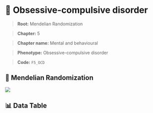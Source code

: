 # 🧪 Obsessive-compulsive disorder

> **Root:** Mendelian Randomization

> **Chapter:** 5  

> **Chapter name:** Mental and behavioural

> **Phenotype:** Obsessive-compulsive disorder  

> **Code:** `F5_OCD`

## 🧬 Mendelian Randomization  

<img src="/MR/Figures/Forward/F5_OCD.png"/>

## 📊 Data Table

<CsvTableMRF src="/MR_Data/Forward/F5_OCD.csv"/>
